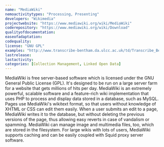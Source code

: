 ```yaml
---
name: "MediaWiki"
nemoactivitytypes: "Processing, Presenting"
developers: "Wikimedia"
projectwebsite: "https://www.mediawiki.org/wiki/MediaWiki"
coderepository: "https://www.mediawiki.org/wiki/Download"
qualityofdocumentation: 
easeofadaptation: 
codequality: 
license: "GNU GPL"
examples: "http://www.transcribe-bentham.da.ulcc.ac.uk/td/Transcribe_Bentham"
lastrelease: 
lastactivity: 
categories: [Collection Management, Linked Open Data]
---
```

MediaWiki is free server-based software which is licensed under the GNU General Public License (GPL). It's designed to be run on a large server farm for a website that gets millions of hits per day.
MediaWiki is an extremely powerful, scalable software and a feature-rich wiki implementation that uses PHP to process and display data stored in a database, such as MySQL.
Pages use MediaWiki's wikitext format, so that users without knowledge of XHTML or CSS can edit them easily.
When a user submits an edit to a page, MediaWiki writes it to the 
database, but without deleting the previous versions of the page, thus 
allowing easy reverts in case of vandalism or spamming. MediaWiki can 
manage image and multimedia files, too, which are stored in the 
filesystem. For large wikis with lots of users, MediaWiki supports 
caching and can be easily coupled with Squid proxy server software.
